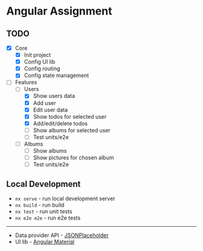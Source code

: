 # Angular Assignment

## TODO

- [x] Core
  - [x] Init project
  - [x] Config UI lib
  - [x] Config routing
  - [x] Config state management
- [ ] Features
  - [ ] Users
    - [x] Show users data
    - [x] Add user
    - [x] Edit user data
    - [x] Show todos for selected user
    - [x] Add/edit/delete todos
    - [ ] Show albums for selected user
    - [ ] Test units/e2e
  - [ ] Albums
    - [ ] Show albums
    - [ ] Show pictures for chosen album
    - [ ] Test units/e2e

## Local Development

- `nx serve` - run local development server
- `nx build` - run build
- `nx test` - run unit tests
- `nx e2e e2e` - run e2e tests

---

- Data provider API - [JSONPlaceholder](https://jsonplaceholder.typicode.com/)
- UI lib - [Angular Material](https://material.angular.io/)
